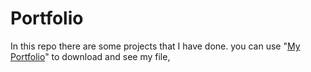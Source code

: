 # Portfolio
In this repo there are some projects that I have done. you can use "[My Portfolio](https://raw.githubusercontent.com/AlirezaKhajehvandi/Portfolio/main/AlirezaKhajehvandi-Projects.pdf)" to download and see my file,
